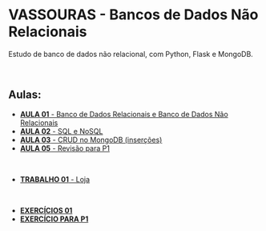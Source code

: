 # VASSOURAS - Bancos de Dados Não Relacionais

Estudo de banco de dados não relacional, com Python, Flask e MongoDB.

<br>

## Aulas:

* [**AULA 01** - Banco de Dados Relacionais e Banco de Dados Não Relacionais](https://github.com/Leandro-Cardoso/Vassouras-Banco-de-Dados-Nao-Relacionais/tree/main/aula01)
* [**AULA 02** - SQL e NoSQL](https://github.com/Leandro-Cardoso/Vassouras-Banco-de-Dados-Nao-Relacionais/tree/main/aula02)
* [**AULA 03** - CRUD no MongoDB (inserções)](https://github.com/Leandro-Cardoso/Vassouras-Banco-de-Dados-Nao-Relacionais/tree/main/aula03)
* [**AULA 05** - Revisão para P1](https://github.com/Leandro-Cardoso/Vassouras-Banco-de-Dados-Nao-Relacionais/tree/main/aula05)

<br>

* [**TRABALHO 01** - Loja](https://github.com/Leandro-Cardoso/Vassouras-Banco-de-Dados-Nao-Relacionais/tree/main/trabalho01)

<br>

* [**EXERCÍCIOS 01**](https://github.com/Leandro-Cardoso/Vassouras-Banco-de-Dados-Nao-Relacionais/tree/main/exercicios01)
* [**EXERCÍCIO PARA P1**](https://github.com/Leandro-Cardoso/Vassouras-Banco-de-Dados-Nao-Relacionais/tree/main/exercicio_p1)
